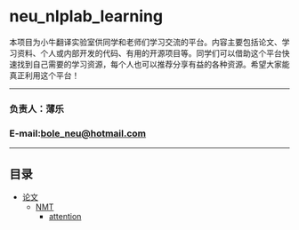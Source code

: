 # neu_nlplab_learning

本项目为小牛翻译实验室供同学和老师们学习交流的平台。内容主要包括论文、学习资料、个人或内部开发的代码、有用的开源项目等。同学们可以借助这个平台快速找到自己需要的学习资源，每个人也可以推荐分享有益的各种资源。希望大家能真正利用这个平台！
****
### 负责人：薄乐
### E-mail:bole_neu@hotmail.com
****
## 目录
* [论文](https://github.com/NEU-NLPLAB/neu_nlplab_learning/tree/master/paper)
  * [NMT](https://github.com/NEU-NLPLAB/neu_nlplab_learning/tree/master/paper/NMT)
    * [attention](https://github.com/NEU-NLPLAB/neu_nlplab_learning/tree/master/paper/NMT/attention)

